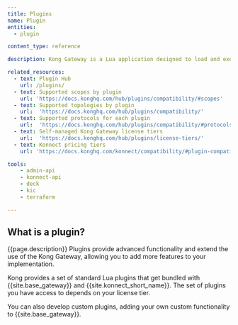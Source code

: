 ```yaml
---
title: Plugins
name: Plugin
entities:
  - plugin

content_type: reference

description: Kong Gateway is a Lua application designed to load and execute modules, which we commonly refer to as plugins.

related_resources:
  - text: Plugin Hub
    url: /plugins/
  - text: Supported scopes by plugin
    url: 'https://docs.konghq.com/hub/plugins/compatibility/#scopes'
  - text: Supported topologies by plugin
    url:  'https://docs.konghq.com/hub/plugins/compatibility/'
  - text: Supported protocols for each plugin
    url:  'https://docs.konghq.com/hub/plugins/compatibility/#protocols'
  - text: Self-managed Kong Gateway license tiers
    url:  'https://docs.konghq.com/hub/plugins/license-tiers/'
  - text: Konnect pricing tiers
    url: 'https://docs.konghq.com/konnect/compatibility/#plugin-compatibility'

tools:
    - admin-api
    - konnect-api
    - deck
    - kic
    - terraform

---
```


## What is a plugin?

{{page.description}} Plugins provide advanced functionality and extend the use of the Kong Gateway, allowing you to add more features to your implementation.

Kong provides a set of standard Lua plugins that get bundled with {{site.base_gateway}} and {{site.konnect_short_name}}. 
The set of plugins you have access to depends on your license tier.

You can also develop custom plugins, adding your own custom functionality to {{site.base_gateway}}.
